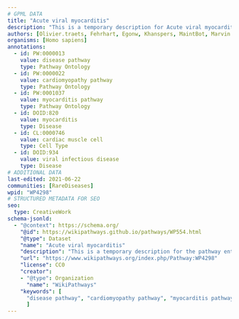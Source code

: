 ```yaml
---
# GPML DATA
title: "Acute viral myocarditis"
description: "This is a temporary description for Acute viral myocarditis"
authors: [Olivier.traets, Fehrhart, Egonw, Khanspers, MaintBot, Marvin M2, Eweitz, Finterly]
organisms: [Homo sapiens]
annotations:
  - id: PW:0000013
    value: disease pathway
    type: Pathway Ontology
  - id: PW:0000022
    value: cardiomyopathy pathway
    type: Pathway Ontology
  - id: PW:0001037
    value: myocarditis pathway
    type: Pathway Ontology
  - id: DOID:820
    value: myocarditis
    type: Disease
  - id: CL:0000746
    value: cardiac muscle cell
    type: Cell Type
  - id: DOID:934
    value: viral infectious disease
    type: Disease
# ADDITIONAL DATA
last-edited: 2021-06-22
communities: [RareDiseases]
wpid: "WP4298"
# STRUCTURED METADATA FOR SEO
seo:
  type: CreativeWork
schema-jsonld:
  - "@context": https://schema.org/
    "@id": https://wikipathways.github.io/pathways/WP554.html
    "@type": Dataset
    "name": "Acute viral myocarditis"
    "description": "This is a temporary description for the pathway entitled: Acute viral myocarditis"
    "url": "https://www.wikipathways.org/index.php/Pathway:WP4298"
    "license": CC0
    "creator":
    - "@type": Organization
      "name": "WikiPathways"
    "keywords": [
      "disease pathway", "cardiomyopathy pathway", "myocarditis pathway", "myocarditis", "cardiac muscle cell", "viral infectious disease",
      ]
---
```

